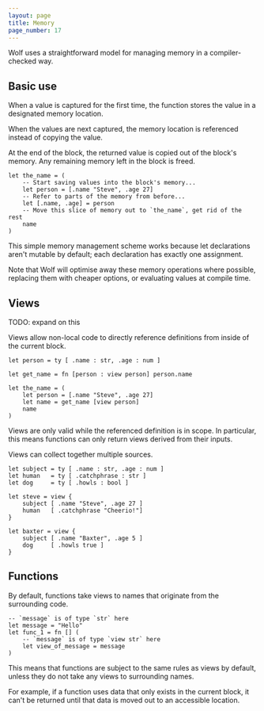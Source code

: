 ```yaml
---
layout: page
title: Memory
page_number: 17
---
```


Wolf uses a straightforward model for managing memory in a compiler-checked way.

## Basic use

When a value is captured for the first time, the function stores the value in a
designated memory location.

When the values are next captured, the memory location is referenced instead of
copying the value.

At the end of the block, the returned value is copied out of the block's memory.
Any remaining memory left in the block is freed.

<!--wolf-->
```
let the_name = (
	-- Start saving values into the block's memory...
	let person = [.name "Steve", .age 27] 
	-- Refer to parts of the memory from before...
	let [.name, .age] = person
	-- Move this slice of memory out to `the_name`, get rid of the rest
	name
)
```

This simple memory management scheme works because let declarations aren't
mutable by default; each declaration has exactly one assignment.

Note that Wolf will optimise away these memory operations where possible,
replacing them with cheaper options, or evaluating values at compile time.

## Views

TODO: expand on this

Views allow non-local code to directly reference definitions from inside of the
current block.

<!--wolf-->
```
let person = ty [ .name : str, .age : num ]

let get_name = fn [person : view person] person.name

let the_name = (
	let person = [.name "Steve", .age 27] 
	let name = get_name [view person]
	name
)
```

Views are only valid while the referenced definition is in scope. In particular,
this means functions can only return views derived from their inputs.

Views can collect together multiple sources.

<!--wolf-->
```
let subject = ty [ .name : str, .age : num ]
let human   = ty [ .catchphrase : str ]
let dog     = ty [ .howls : bool ]

let steve = view {
	subject [ .name "Steve", .age 27 ]
	human   [ .catchphrase "Cheerio!"]
}

let baxter = view {
	subject [ .name "Baxter", .age 5 ]
	dog     [ .howls true ]
}
```

## Functions

By default, functions take views to names that originate from the surrounding
code.

<!--wolf-->
```
-- `message` is of type `str` here
let message = "Hello"
let func_1 = fn [] (
	-- `message` is of type `view str` here
	let view_of_message = message
)
```

This means that functions are subject to the same rules as views by default,
unless they do not take any views to surrounding names.

For example, if a function uses data that only exists in the current block, it
can't be returned until that data is moved out to an accessible location.